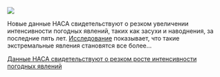 <!--2025-06-18 12:24:55-->
<div class="yb">
  <div class="rss habr"><img src="https://habrastorage.org/getpro/habr/upload_files/b13/9ab/dfc/b139abdfc850707aa29c1600ce1789aa.jpg" /><p>Новые данные НАСА свидетельствуют о резком увеличении интенсивности погодных явлений, таких как засухи и наводнения, за последние пять лет. <a href="https://ntrs.nasa.gov/api/citations/20230003509/downloads/Rodell-Li_grace_extreme_final3_all.pdf" rel="noopener noreferrer nofollow">Исследование</a> показывает, что такие экстремальные явления становятся все более... <p class="titl"><a href="https://habr.com/ru/news/919558/?utm_source=habrahabr&utm_medium=rss&utm_campaign=919558">Данные НАСА свидетельствуют о резком росте интенсивности погодных явлений</a></p></div>
</div>
